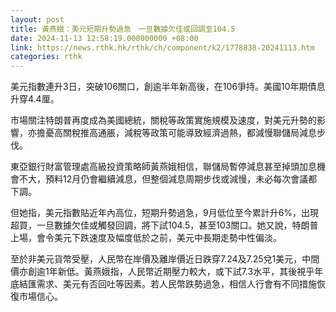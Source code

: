 ```yaml
---
layout: post
title: 黃燕娥：美元短期升勢過急　一旦數據欠佳或回調至104.5
date: 2024-11-13 12:58:19.000000000 +08:00
link: https://news.rthk.hk/rthk/ch/component/k2/1778838-20241113.htm
categories: rthk
---
```


美元指數連升3日，突破106關口，創逾半年新高後，在106爭持。美國10年期債息升穿4.4厘。

市場關注特朗普再度成為美國總統，關稅等政策實施規模及速度，對美元升勢的影響，亦擔憂高關稅推高通脹，減稅等政策可能導致經濟過熱，都減慢聯儲局減息步伐。

東亞銀行財富管理處高級投資策略師黃燕娥相信，聯儲局暫停減息甚至掉頭加息機會不大，預料12月仍會繼續減息，但整個減息周期步伐或減慢，未必每次會議都下調。

但她指，美元指數貼近年內高位，短期升勢過急，9月低位至今累計升6%，出現超買，一旦數據欠佳或觸發回調，將下試104.5，甚至103關口。她又說，特朗普上場，會令美元下跌速度及幅度低於之前，美元中長期走勢中性偏淡。

至於非美元貨幣受壓，人民幣在岸價及離岸價近日跌穿7.24及7.25兌1美元，中間價亦創逾1年新低。黃燕娥指，人民幣近期壓力較大，或下試7.3水平，其後視乎年底結匯需求、美元有否回吐等因素。若人民幣跌勢過急，相信人行會有不同措施恢復市場信心。
